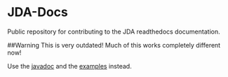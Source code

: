 # JDA-Docs
Public repository for contributing to the JDA readthedocs documentation.


##Warning
This is very outdated! Much of this works completely different now!

Use the [javadoc](http://home.dv8tion.net:8080/job/JDA/lastCompletedBuild/javadoc/) and the [examples](https://github.com/DV8FromTheWorld/JDA/tree/master/src/examples/java) instead.